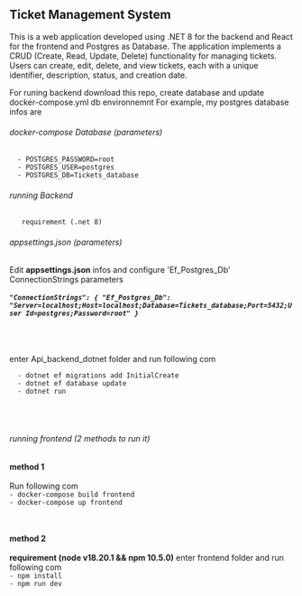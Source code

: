 Ticket Management System
----------------------
This is a web application developed using .NET 8 for the backend and React for the frontend and Postgres as Database. The application implements a CRUD (Create, Read, Update, Delete) functionality for managing tickets. Users can create, edit, delete, and view tickets, each with a unique 
identifier, description, status, and creation date.

For runing backend download this repo, create database and update docker-compose.yml db environnemnt 
For example, my postgres database infos are
###### docker-compose Database (parameters)

      - POSTGRES_PASSWORD=root
      - POSTGRES_USER=postgres
      - POSTGRES_DB=Tickets_database



###### running Backend

       requirement (.net 8)
###### appsettings.json (parameters)
Edit  **appsettings.json** infos and configure  'Ef_Postgres_Db' ConnectionStrings parameters
<br /><br />
      ***`"ConnectionStrings": {
        "Ef_Postgres_Db": "Server=localhost;Host=localhost;Database=Tickets_database;Port=5432;User Id=postgres;Password=root"
      }`***
<br /><br /><br /><br />


enter Api_backend_dotnet folder and run following com

      - dotnet ef migrations add InitialCreate
      - dotnet ef database update
      - dotnet run

<br /><br />






###### running frontend (2 methods to run it)
 **method 1**<br /><br />
Run following com 
<br />
`
      - docker-compose build frontend
      `<br />
      `
      - docker-compose up frontend
      `<br />

<br /><br />
       **method 2**<br /><br />
       **requirement (node v18.20.1   && npm 10.5.0)**
       enter frontend folder and run following com 
<br />
`
      - npm install
      `<br />
      `
      - npm run dev
      `
